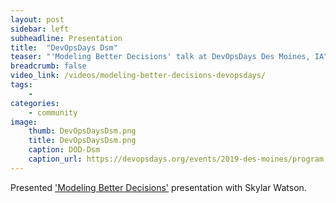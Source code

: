 ```yaml
---
layout: post
sidebar: left
subheadline: Presentation
title:  "DevOpsDays Dsm"
teaser: "'Modeling Better Decisions' talk at DevOpsDays Des Moines, IA"
breadcrumb: false
video_link: /videos/modeling-better-decisions-devopsdays/
tags:
    - 
categories:
    - community
image:
    thumb: DevOpsDaysDsm.png
    title: DevOpsDaysDsm.png
    caption: DOD-Dsm
    caption_url: https://devopsdays.org/events/2019-des-moines/program
---
```

Presented <a href='https://www.youtube.com/watch?v=Ip6ArDkUm4U&list=PLu5A5CyoWE0aYG6Fosb113fD_VQv3-VRn' target='new'>'Modeling Better Decisions'</a> presentation with Skylar Watson.
